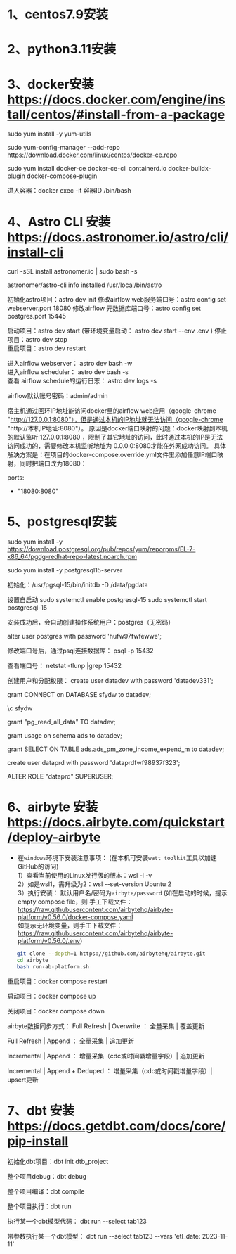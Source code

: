 # 1、centos7.9安装
# 2、python3.11安装
# 3、docker安装       https://docs.docker.com/engine/install/centos/#install-from-a-package
sudo yum install -y yum-utils

sudo yum-config-manager --add-repo https://download.docker.com/linux/centos/docker-ce.repo

sudo yum install docker-ce docker-ce-cli containerd.io docker-buildx-plugin docker-compose-plugin

进入容器：docker exec -it 容器ID /bin/bash

# 4、Astro CLI 安装      https://docs.astronomer.io/astro/cli/install-cli
curl -sSL install.astronomer.io | sudo bash -s

astronomer/astro-cli info installed /usr/local/bin/astro

初始化astro项目：astro dev init 
修改airflow web服务端口号：astro config set webserver.port 18080
修改airflow 元数据库端口号：astro config set postgres.port 15445

启动项目：astro dev start     (带环境变量启动：  astro dev start --env .env  )
停止项目：astro dev stop   
重启项目：astro dev restart

进入airflow webserver：  astro dev bash -w  
进入airflow scheduler：  astro dev bash -s  
查看 airflow schedule的运行日志： astro dev logs -s   

airflow默认账号密码：admin/admin

宿主机通过回环IP地址能访问docker里的airflow web应用（google-chrome "http://127.0.0.1:8080"），但是通过本机的IP地址就无法访问（google-chrome "http://本机IP地址:8080"）。
原因是docker端口映射的问题：docker映射到本机的默认监听 127.0.0.1:8080 ，限制了其它地址的访问，此时通过本机的IP是无法访问成功的，需要修改本机监听地址为 0.0.0.0:8080才能在外网成功访问。
具体解决方案是：在项目的docker-compose.override.yml文件里添加任意IP端口映射，同时把端口改为18080：

ports:
  - "18080:8080"  


# 5、postgresql安装
sudo yum install -y https://download.postgresql.org/pub/repos/yum/reporpms/EL-7-x86_64/pgdg-redhat-repo-latest.noarch.rpm

sudo yum install -y postgresql15-server

初始化：/usr/pgsql-15/bin/initdb -D /data/pgdata

设置自启动
sudo systemctl enable postgresql-15
sudo systemctl start postgresql-15

安装成功后，会自动创建操作系统用户：postgres（无密码）

alter user postgres with password 'hufw97fwfewwe';

修改端口号后，通过psql连接数据库： psql -p 15432 

查看端口号： netstat -tlunp |grep 15432

创建用户和分配权限： 
create user datadev with password 'datadev331';

grant CONNECT  on DATABASE sfydw to datadev;

\c sfydw

grant "pg_read_all_data" TO datadev;

grant usage on schema ads to datadev;	

grant SELECT ON TABLE ads.ads_pm_zone_income_expend_m to datadev;


create user dataprd with password 'dataprdfwf98937f323';

ALTER ROLE "dataprd" SUPERUSER;


# 6、airbyte 安装         https://docs.airbyte.com/quickstart/deploy-airbyte
* 在`windows`环境下安装注意事项：  (在本机可安装`watt toolkit`工具以加速GitHub的访问)  
1）查看当前使用的Linux发行版的版本：wsl -l -v  
2）如是wsl1，需升级为2：wsl --set-version Ubuntu 2  
3）执行安装： 默认用户名/密码为`airbyte/password` (如在启动的时候，提示 empty compose file，则 手工下载文件：https://raw.githubusercontent.com/airbytehq/airbyte-platform/v0.56.0/docker-compose.yaml   
   如提示无环境变量，则手工下载文件：https://raw.githubusercontent.com/airbytehq/airbyte-platform/v0.56.0/.env)  

```bash
   git clone --depth=1 https://github.com/airbytehq/airbyte.git  
   cd airbyte   
   bash run-ab-platform.sh
```

重启项目：docker compose restart

启动项目：docker compose up

关闭项目：docker compose down

airbyte数据同步方式：
Full Refresh | Overwrite  ： 全量采集 | 覆盖更新

Full Refresh | Append  ：    全量采集 | 追加更新

Incremental |  Append  ：    增量采集（cdc或时间戳增量字段）| 追加更新

Incremental |  Append + Deduped  ：   增量采集（cdc或时间戳增量字段）| upsert更新

# 7、dbt 安装             https://docs.getdbt.com/docs/core/pip-install
初始化dbt项目：dbt init dtb_project 

整个项目debug：dbt debug

整个项目编译：dbt compile

整个项目执行：dbt run

执行某一个dbt模型代码：  dbt run --select tab123  

带参数执行某一个dbt模型： dbt run --select tab123 --vars 'etl_date: 2023-11-11'  